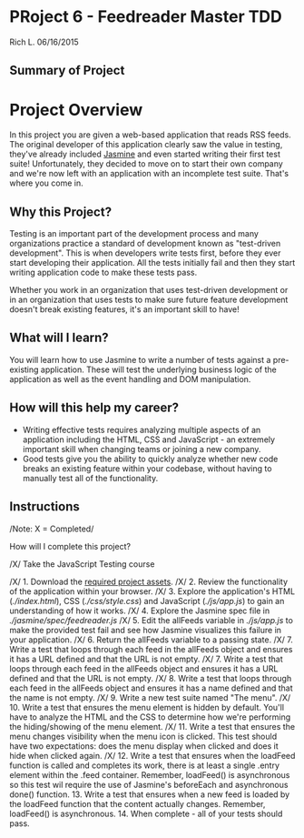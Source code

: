 PRoject 6 - Feedreader Master TDD
=================================

Rich L.
06/16/2015



Summary of Project
------------------

# Project Overview

In this project you are given a web-based application that reads RSS feeds. The original developer of this application clearly saw the value in testing, they've already included [Jasmine](http://jasmine.github.io/) and even started writing their first test suite! Unfortunately, they decided to move on to start their own company and we're now left with an application with an incomplete test suite. That's where you come in.


## Why this Project?

Testing is an important part of the development process and many organizations practice a standard of development known as "test-driven development". This is when developers write tests first, before they ever start developing their application. All the tests initially fail and then they start writing application code to make these tests pass.

Whether you work in an organization that uses test-driven development or in an organization that uses tests to make sure future feature development doesn't break existing features, it's an important skill to have!


## What will I learn?

You will learn how to use Jasmine to write a number of tests against a pre-existing application. These will test the underlying business logic of the application as well as the event handling and DOM manipulation.


## How will this help my career?

* Writing effective tests requires analyzing multiple aspects of an application including the HTML, CSS and JavaScript - an extremely important skill when changing teams or joining a new company.
* Good tests give you the ability to quickly analyze whether new code breaks an existing feature within your codebase, without having to manually test all of the functionality.


Instructions
------------

/Note: X = Completed/

How will I complete this project?

/X/ Take the JavaScript Testing course

/X/ 1. Download the [required project assets](http://github.com/udacity/frontend-nanodegree-feedreader).
/X/ 2. Review the functionality of the application within your browser.
/X/ 3. Explore the application's HTML (*./index.html*), CSS (*./css/style.css*) and JavaScript (*./js/app.js*) to gain an understanding of how it works.
/X/ 4. Explore the Jasmine spec file in *./jasmine/spec/feedreader.js*
/X/ 5. Edit the allFeeds variable in *./js/app.js* to make the provided test fail and see how Jasmine visualizes this failure in your application.
/X/ 6. Return the allFeeds variable to a passing state.
/X/ 7. Write a test that loops through each feed in the allFeeds object and ensures it has a URL defined and that the URL is not empty.
/X/ 7. Write a test that loops through each feed in the allFeeds object and ensures it has a URL defined and that the URL is not empty.
/X/ 8. Write a test that loops through each feed in the allFeeds object and ensures it has a name defined and that the name is not empty.
/X/ 9. Write a new test suite named "The menu".
/X/ 10. Write a test that ensures the menu element is hidden by default. You'll have to analyze the HTML and the CSS to determine how we're performing the hiding/showing of the menu element.
/X/ 11. Write a test that ensures the menu changes visibility when the menu icon is clicked. This test should have two expectations: does the menu display when clicked and does it hide when clicked again.
/X/ 12. Write a test that ensures when the loadFeed function is called and completes its work, there is at least a single .entry element within the .feed container. Remember, loadFeed() is asynchronous so this test wil require the use of Jasmine's beforeEach and asynchronous done() function.
13. Write a test that ensures when a new feed is loaded by the loadFeed function that the content actually changes. Remember, loadFeed() is asynchronous.
14. When complete - all of your tests should pass.

